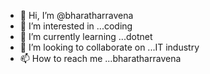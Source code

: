 - 👋 Hi, I’m @bharatharravena
- 👀 I’m interested in ...coding  
- 🌱 I’m currently learning ...dotnet
- 💞️ I’m looking to collaborate on ...IT industry
- 📫 How to reach me ...bharatharravena

<!---
bharatharravena/bharatharravena is a ✨ special ✨ repository because its `README.md` (this file) appears on your GitHub profile.
You can click the Preview link to take a look at your changes.
--->
